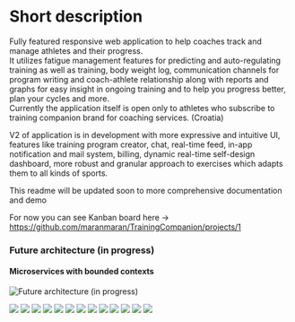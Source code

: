 # Short description

Fully featured responsive web application to help coaches track and manage athletes and their progress. 
<br>It utilizes fatigue management features for predicting and auto-regulating training as well as training, body weight log, communication channels for program writing and coach-athlete relationship along with reports and graphs for easy insight in ongoing training and to help you progress better, plan your cycles and more. 
<br>Currently the application itself is open only to athletes who subscribe to training companion brand for coaching services. 
(Croatia)

V2 of application is in development with more expressive and intuitive UI, features like training program creator, chat, real-time feed, in-app notification and mail system, billing, dynamic real-time self-design dashboard, more robust and granular approach to exercises which adapts them to all kinds of sports. 

This readme will be updated soon to more comprehensive documentation and demo

For now you can see Kanban board here -> https://github.com/maranmaran/TrainingCompanion/projects/1

### Future architecture (in progress)
#### Microservices with bounded contexts
![Future architecture (in progress)](Assets/Architecture.png)

![](Assets/1.PNG)
![](Assets/2.PNG)
![](Assets/3.PNG)
![](Assets/4.PNG)
![](Assets/20.PNG)
![](Assets/5.PNG)
![](Assets/6.PNG)
![](Assets/7.PNG)
![](Assets/8.PNG)
![](Assets/9.PNG)
![](Assets/10.PNG)
![](Assets/11.PNG)
![](Assets/12.PNG)

